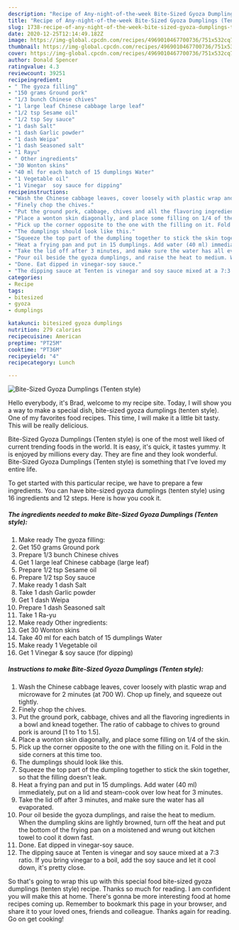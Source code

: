```yaml
---
description: "Recipe of Any-night-of-the-week Bite-Sized Gyoza Dumplings (Tenten style)"
title: "Recipe of Any-night-of-the-week Bite-Sized Gyoza Dumplings (Tenten style)"
slug: 1738-recipe-of-any-night-of-the-week-bite-sized-gyoza-dumplings-tenten-style
date: 2020-12-25T12:14:49.182Z
image: https://img-global.cpcdn.com/recipes/4969010467700736/751x532cq70/bite-sized-gyoza-dumplings-tenten-style-recipe-main-photo.jpg
thumbnail: https://img-global.cpcdn.com/recipes/4969010467700736/751x532cq70/bite-sized-gyoza-dumplings-tenten-style-recipe-main-photo.jpg
cover: https://img-global.cpcdn.com/recipes/4969010467700736/751x532cq70/bite-sized-gyoza-dumplings-tenten-style-recipe-main-photo.jpg
author: Donald Spencer
ratingvalue: 4.3
reviewcount: 39251
recipeingredient:
- " The gyoza filling"
- "150 grams Ground pork"
- "1/3 bunch Chinese chives"
- "1 large leaf Chinese cabbage large leaf"
- "1/2 tsp Sesame oil"
- "1/2 tsp Soy sauce"
- "1 dash Salt"
- "1 dash Garlic powder"
- "1 dash Weipa"
- "1 dash Seasoned salt"
- "1 Rayu"
- " Other ingredients"
- "30 Wonton skins"
- "40 ml for each batch of 15 dumplings Water"
- "1 Vegetable oil"
- "1 Vinegar  soy sauce for dipping"
recipeinstructions:
- "Wash the Chinese cabbage leaves, cover loosely with plastic wrap and microwave for 2 minutes (at 700 W). Chop up finely, and squeeze out tightly."
- "Finely chop the chives."
- "Put the ground pork, cabbage, chives and all the flavoring ingredients in a bowl and knead together. The ratio of cabbage to chives to ground pork is around [1 to 1 to 1.5]."
- "Place a wonton skin diagonally, and place some filling on 1/4 of the skin."
- "Pick up the corner opposite to the one with the filling on it. Fold in the side corners at this time too."
- "The dumplings should look like this."
- "Squeeze the top part of the dumpling together to stick the skin together, so that the filling doesn&#39;t leak."
- "Heat a frying pan and put in 15 dumplings. Add water (40 ml) immediately, put on a lid and steam-cook over low heat for 3 minutes."
- "Take the lid off after 3 minutes, and make sure the water has all evaporated."
- "Pour oil beside the gyoza dumplings, and raise the heat to medium. When the dumpling skins are lightly browned, turn off the heat and put the bottom of the frying pan on a moistened and wrung out kitchen towel to cool it down fast."
- "Done. Eat dipped in vinegar-soy sauce."
- "The dipping sauce at Tenten is vinegar and soy sauce mixed at a 7:3 ratio. If you bring vinegar to a boil, add the soy sauce and let it cool down, it&#39;s pretty close."
categories:
- Recipe
tags:
- bitesized
- gyoza
- dumplings

katakunci: bitesized gyoza dumplings 
nutrition: 279 calories
recipecuisine: American
preptime: "PT25M"
cooktime: "PT36M"
recipeyield: "4"
recipecategory: Lunch

---
```



![Bite-Sized Gyoza Dumplings (Tenten style)](https://img-global.cpcdn.com/recipes/4969010467700736/751x532cq70/bite-sized-gyoza-dumplings-tenten-style-recipe-main-photo.jpg)

Hello everybody, it's Brad, welcome to my recipe site. Today, I will show you a way to make a special dish, bite-sized gyoza dumplings (tenten style). One of my favorites food recipes. This time, I will make it a little bit tasty. This will be really delicious.



Bite-Sized Gyoza Dumplings (Tenten style) is one of the most well liked of current trending foods in the world. It is easy, it's quick, it tastes yummy. It is enjoyed by millions every day. They are fine and they look wonderful. Bite-Sized Gyoza Dumplings (Tenten style) is something that I've loved my entire life.


To get started with this particular recipe, we have to prepare a few ingredients. You can have bite-sized gyoza dumplings (tenten style) using 16 ingredients and 12 steps. Here is how you cook it.

<!--inarticleads1-->

##### The ingredients needed to make Bite-Sized Gyoza Dumplings (Tenten style):

1. Make ready  The gyoza filling:
1. Get 150 grams Ground pork
1. Prepare 1/3 bunch Chinese chives
1. Get 1 large leaf Chinese cabbage (large leaf)
1. Prepare 1/2 tsp Sesame oil
1. Prepare 1/2 tsp Soy sauce
1. Make ready 1 dash Salt
1. Take 1 dash Garlic powder
1. Get 1 dash Weipa
1. Prepare 1 dash Seasoned salt
1. Take 1 Ra-yu
1. Make ready  Other ingredients:
1. Get 30 Wonton skins
1. Take 40 ml for each batch of 15 dumplings Water
1. Make ready 1 Vegetable oil
1. Get 1 Vinegar &amp; soy sauce (for dipping)




<!--inarticleads2-->

##### Instructions to make Bite-Sized Gyoza Dumplings (Tenten style):

1. Wash the Chinese cabbage leaves, cover loosely with plastic wrap and microwave for 2 minutes (at 700 W). Chop up finely, and squeeze out tightly.
1. Finely chop the chives.
1. Put the ground pork, cabbage, chives and all the flavoring ingredients in a bowl and knead together. The ratio of cabbage to chives to ground pork is around [1 to 1 to 1.5].
1. Place a wonton skin diagonally, and place some filling on 1/4 of the skin.
1. Pick up the corner opposite to the one with the filling on it. Fold in the side corners at this time too.
1. The dumplings should look like this.
1. Squeeze the top part of the dumpling together to stick the skin together, so that the filling doesn&#39;t leak.
1. Heat a frying pan and put in 15 dumplings. Add water (40 ml) immediately, put on a lid and steam-cook over low heat for 3 minutes.
1. Take the lid off after 3 minutes, and make sure the water has all evaporated.
1. Pour oil beside the gyoza dumplings, and raise the heat to medium. When the dumpling skins are lightly browned, turn off the heat and put the bottom of the frying pan on a moistened and wrung out kitchen towel to cool it down fast.
1. Done. Eat dipped in vinegar-soy sauce.
1. The dipping sauce at Tenten is vinegar and soy sauce mixed at a 7:3 ratio. If you bring vinegar to a boil, add the soy sauce and let it cool down, it&#39;s pretty close.




So that's going to wrap this up with this special food bite-sized gyoza dumplings (tenten style) recipe. Thanks so much for reading. I am confident you will make this at home. There's gonna be more interesting food at home recipes coming up. Remember to bookmark this page in your browser, and share it to your loved ones, friends and colleague. Thanks again for reading. Go on get cooking!
